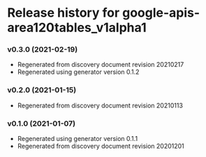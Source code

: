 # Release history for google-apis-area120tables_v1alpha1

### v0.3.0 (2021-02-19)

* Regenerated from discovery document revision 20210217
* Regenerated using generator version 0.1.2

### v0.2.0 (2021-01-15)

* Regenerated from discovery document revision 20210113

### v0.1.0 (2021-01-07)

* Regenerated using generator version 0.1.1
* Regenerated from discovery document revision 20201201


